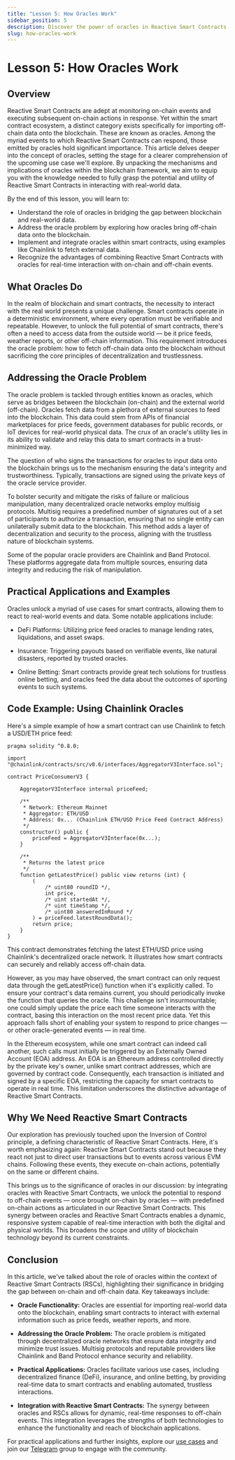 ```yaml
---
title: "Lesson 5: How Oracles Work"
sidebar_position: 5
description: Discover the power of oracles in Reactive Smart Contracts (RSCs) and explore their role in integrating real-world data with blockchain applications.
slug: how-oracles-work
---
```


# Lesson 5: How Oracles Work

## Overview 

Reactive Smart Contracts are adept at monitoring on-chain events and executing subsequent on-chain actions in response. Yet within the smart contract ecosystem, a distinct category exists specifically for importing off-chain data onto the blockchain. These are known as oracles. Among the myriad events to which Reactive Smart Contracts can respond, those emitted by oracles hold significant importance. This article delves deeper into the concept of oracles, setting the stage for a clearer comprehension of the upcoming use case we'll explore. By unpacking the mechanisms and implications of oracles within the blockchain framework, we aim to equip you with the knowledge needed to fully grasp the potential and utility of Reactive Smart Contracts in interacting with real-world data.

By the end of this lesson, you will learn to:

* Understand the role of oracles in bridging the gap between blockchain and real-world data.
* Address the oracle problem by exploring how oracles bring off-chain data onto the blockchain.
* Implement and integrate oracles within smart contracts, using examples like Chainlink to fetch external data.
* Recognize the advantages of combining Reactive Smart Contracts with oracles for real-time interaction with on-chain and off-chain events.

## What Oracles Do

In the realm of blockchain and smart contracts, the necessity to interact with the real world presents a unique challenge. Smart contracts operate in a deterministic environment, where every operation must be verifiable and repeatable. However, to unlock the full potential of smart contracts, there's often a need to access data from the outside world — be it price feeds, weather reports, or other off-chain information. This requirement introduces the oracle problem: how to fetch off-chain data onto the blockchain without sacrificing the core principles of decentralization and trustlessness.

## Addressing the Oracle Problem

The oracle problem is tackled through entities known as oracles, which serve as bridges between the blockchain (on-chain) and the external world (off-chain). Oracles fetch data from a plethora of external sources to feed into the blockchain. This data could stem from APIs of financial marketplaces for price feeds, government databases for public records, or IoT devices for real-world physical data. The crux of an oracle's utility lies in its ability to validate and relay this data to smart contracts in a trust-minimized way.

The question of who signs the transactions for oracles to input data onto the blockchain brings us to the mechanism ensuring the data's integrity and trustworthiness. Typically, transactions are signed using the private keys of the oracle service provider.

To bolster security and mitigate the risks of failure or malicious manipulation, many decentralized oracle networks employ multisig protocols. Multisig requires a predefined number of signatures out of a set of participants to authorize a transaction, ensuring that no single entity can unilaterally submit data to the blockchain. This method adds a layer of decentralization and security to the process, aligning with the trustless nature of blockchain systems.

Some of the popular oracle providers are Chainlink and Band Protocol. These platforms aggregate data from multiple sources, ensuring data integrity and reducing the risk of manipulation.

## Practical Applications and Examples

Oracles unlock a myriad of use cases for smart contracts, allowing them to react to real-world events and data. Some notable applications include:

* DeFi Platforms: Utilizing price feed oracles to manage lending rates, liquidations, and asset swaps.

* Insurance: Triggering payouts based on verifiable events, like natural disasters, reported by trusted oracles.

* Online Betting: Smart contracts provide great tech solutions for trustless online betting, and oracles feed the data about the outcomes of sporting events to such systems.

## Code Example: Using Chainlink Oracles

Here's a simple example of how a smart contract can use Chainlink to fetch a USD/ETH price feed:

```solidity
pragma solidity ^0.8.0;

import "@chainlink/contracts/src/v0.6/interfaces/AggregatorV3Interface.sol";

contract PriceConsumerV3 {

    AggregatorV3Interface internal priceFeed;

    /**
     * Network: Ethereum Mainnet
     * Aggregator: ETH/USD
     * Address: 0x... (Chainlink ETH/USD Price Feed Contract Address)
     */
    constructor() public {
        priceFeed = AggregatorV3Interface(0x...);
    }

    /**
     * Returns the latest price
     */
    function getLatestPrice() public view returns (int) {
        (
            /* uint80 roundID */,
            int price,
            /* uint startedAt */,
            /* uint timeStamp */,
            /* uint80 answeredInRound */
        ) = priceFeed.latestRoundData();
        return price;
    }
}
```

This contract demonstrates fetching the latest ETH/USD price using Chainlink's decentralized oracle network. It illustrates how smart contracts can securely and reliably access off-chain data.

However, as you may have observed, the smart contract can only request data through the getLatestPrice() function when it's explicitly called. To ensure your contract's data remains current, you should periodically invoke the function that queries the oracle. This challenge isn't insurmountable; one could simply update the price each time someone interacts with the contract, basing this interaction on the most recent price data. Yet this approach falls short of enabling your system to respond to price changes — or other oracle-generated events — in real time.

In the Ethereum ecosystem, while one smart contract can indeed call another, such calls must initially be triggered by an Externally Owned Account (EOA) address. An EOA is an Ethereum address controlled directly by the private key's owner, unlike smart contract addresses, which are governed by contract code. Consequently, each transaction is initiated and signed by a specific EOA, restricting the capacity for smart contracts to operate in real time. This limitation underscores the distinctive advantage of Reactive Smart Contracts.

## Why We Need Reactive Smart Contracts

Our exploration has previously touched upon the Inversion of Control principle, a defining characteristic of Reactive Smart Contracts. Here, it's worth emphasizing again: Reactive Smart Contracts stand out because they react not just to direct user transactions but to events across various EVM chains. Following these events, they execute on-chain actions, potentially on the same or different chains.

This brings us to the significance of oracles in our discussion: by integrating oracles with Reactive Smart Contracts, we unlock the potential to respond to off-chain events — once brought on-chain by oracles — with predefined on-chain actions as articulated in our Reactive Smart Contracts. This synergy between oracles and Reactive Smart Contracts enables a dynamic, responsive system capable of real-time interaction with both the digital and physical worlds. This broadens the scope and utility of blockchain technology beyond its current constraints.

## Conclusion

In this article, we’ve talked about the role of oracles within the context of Reactive Smart Contracts (RSCs), highlighting their significance in bridging the gap between on-chain and off-chain data. Key takeaways include:

- **Oracle Functionality:** Oracles are essential for importing real-world data onto the blockchain, enabling smart contracts to interact with external information such as price feeds, weather reports, and more.

- **Addressing the Oracle Problem:** The oracle problem is mitigated through decentralized oracle networks that ensure data integrity and minimize trust issues. Multisig protocols and reputable providers like Chainlink and Band Protocol enhance security and reliability.

- **Practical Applications:** Oracles facilitate various use cases, including decentralized finance (DeFi), insurance, and online betting, by providing real-time data to smart contracts and enabling automated, trustless interactions.

- **Integration with Reactive Smart Contracts:** The synergy between oracles and RSCs allows for dynamic, real-time responses to off-chain events. This integration leverages the strengths of both technologies to enhance the functionality and reach of blockchain applications.

For practical applications and further insights, explore our [use cases](../use-cases/index.md) and join our [Telegram](https://t.me/reactivedevs) group to engage with the community.